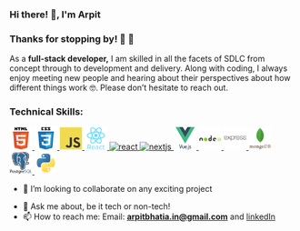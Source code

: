 ### Hi there! 👋, I'm Arpit

<!-- <p align="left"> <img src=https://komarev.com/ghpvc/?username=arpitbhatia alt=arpitbhatia/> </p> -->

### Thanks for stopping by! 🤩 🤩 &nbsp;

As a **full-stack developer,** I am skilled in all the facets of SDLC from concept through to development and delivery. Along with coding, I always enjoy meeting new people and hearing about their perspectives about how different things work 🤓. Please don’t hesitate to reach out.

### Technical Skills:  
<p align="left">
    <a href="https://www.w3.org/html/" target="_blank"> <img src="https://raw.githubusercontent.com/devicons/devicon/master/icons/html5/html5-original-wordmark.svg" alt="html5" width="40" height="40"/> </a>
    <a href="https://www.w3schools.com/css/" target="_blank"> <img src="https://raw.githubusercontent.com/devicons/devicon/master/icons/css3/css3-original-wordmark.svg" alt="css3" width="40" height="40"/> </a>
    <a href="https://developer.mozilla.org/en-US/docs/Web/JavaScript" target="_blank"> <img src="https://raw.githubusercontent.com/devicons/devicon/master/icons/javascript/javascript-original.svg" alt="javascript" width="40" height="40"/> </a>
      <a href="https://reactjs.org/" target="_blank"> <img src="https://raw.githubusercontent.com/devicons/devicon/master/icons/react/react-original-wordmark.svg" alt="react" width="40" height="40"/> </a>
  <a href="https://redux.js.org/" target="_blank"> <img src="https://upload.wikimedia.org/wikipedia/commons/4/49/Redux.png" alt="react" width="40" height="40"/> </a>
    <a href="https://nextjs.org/" target="_blank"> <img src="https://cdn.worldvectorlogo.com/logos/nextjs-3.svg" alt="nextjs" width="40" height="40"/> </a>
  <a href="https://vuejs.org/" target="_blank"> <img src="https://raw.githubusercontent.com/devicons/devicon/master/icons/vuejs/vuejs-original-wordmark.svg" alt="vuejs" width="40" height="40"/> </a>
  <a href="https://nodejs.org" target="_blank"> <img src="https://raw.githubusercontent.com/devicons/devicon/master/icons/nodejs/nodejs-original-wordmark.svg" alt="nodejs" width="40" height="40"/> </a>
    <a href="https://expressjs.com" target="_blank"> <img src="https://raw.githubusercontent.com/devicons/devicon/master/icons/express/express-original-wordmark.svg" alt="express" width="40" height="40"/> </a>
    <a href="https://www.mongodb.com/" target="_blank"> <img src="https://raw.githubusercontent.com/devicons/devicon/master/icons/mongodb/mongodb-original-wordmark.svg" alt="mongodb" width="40" height="40"/> </a>
    <a href="https://www.postgresql.org" target="_blank"> <img src="https://raw.githubusercontent.com/devicons/devicon/master/icons/postgresql/postgresql-original-wordmark.svg" alt="postgresql" width="40" height="40"/> </a>
    <a href="https://www.python.org" target="_blank"> <img src="https://raw.githubusercontent.com/devicons/devicon/master/icons/python/python-original.svg" alt="python" width="40" height="40"/> </a></p>

<!-- - 🔭 I’m currently working on ... -->
<!-- - 🌱 I’m currently learning ... -->
- 👯 I’m looking to collaborate on any exciting project
<!-- - 🤔 I’m looking for help with ... -->
- 💬 Ask me about, be it tech or non-tech!
- 📫 How to reach me: Email: **arpitbhatia.in@gmail.com** and [linkedIn](https://linkedin.com/in/arpitbhatia)
<!-- - 😄 Pronouns: ...
- ⚡ Fun fact: ... -->

<!-- <p align="center"> <img src=https://github-readme-stats.vercel.app/api?username=arpitbhatia&show_icons=true alt=arpitbhatia /> </p> -->




<!-- ![Arpit's GitHub stats](https://github-readme-stats.vercel.app/api?username=arpitbhatia&show_icons=true&icon_color=586069&text_color=586069&bg_color=fff&line_height=30&hide_title=true&title_color=0366d6) -->
